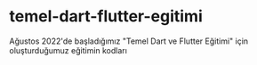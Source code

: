 # temel-dart-flutter-egitimi
Ağustos 2022'de başladığımız "Temel Dart ve Flutter Eğitimi" için oluşturduğumuz eğitimin kodları

